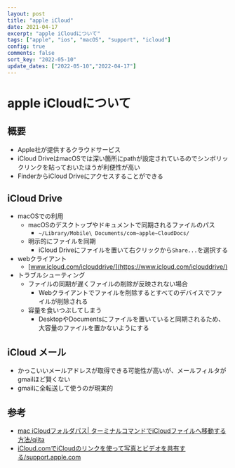 ```yaml
---
layout: post
title: "apple iCloud"
date: 2021-04-17
excerpt: "apple iCloudについて"
tags: ["apple", "ios", "macOS", "support", "icloud"]
config: true
comments: false
sort_key: "2022-05-10"
update_dates: ["2022-05-10","2022-04-17"]
---
```


# apple iCloudについて

## 概要
 - Apple社が提供するクラウドサービス
 - iCloud DriveはmacOSでは深い箇所にpathが設定されているのでシンボリックリンクを貼っておいたほうが利便性が高い
 - FinderからiCloud Driveにアクセスすることができる

## iCloud Drive
 - macOSでの利用
   - macOSのデスクトップやドキュメントで同期されるファイルのパス　
     - `~/Library/Mobile\ Documents/com~apple~CloudDocs/`
   - 明示的にファイルを同期
     - iCloud Driveにファイルを置いて右クリックから`Share...`を選択する
 - webクライアント
   - [www.icloud.com/iclouddrive/](https://www.icloud.com/iclouddrive/)
 - トラブルシューティング
   - ファイルの同期が遅くファイルの削除が反映されない場合
     - Webクライアントでファイルを削除するとすべてのデバイスでファイルが削除される
   - 容量を食いつぶしてしまう
     - DesktopやDocumentsにファイルを置いていると同期されるため、大容量のファイルを置かないようにする

## iCloud メール
 - かっこいいメールアドレスが取得できる可能性が高いが、メールフィルタがgmailほど賢くない
 - gmailに全転送して使うのが現実的

## 参考
 - [mac iCloudフォルダパス| ターミナルコマンドでiCloudファイルへ移動する方法/qiita](https://qiita.com/thinkalot/items/246ec53804d907950e23)
 - [iCloud.comでiCloudのリンクを使って写真とビデオを共有する/support.apple.com](https://support.apple.com/ja-jp/guide/icloud/mm93a9b98683/icloud)
